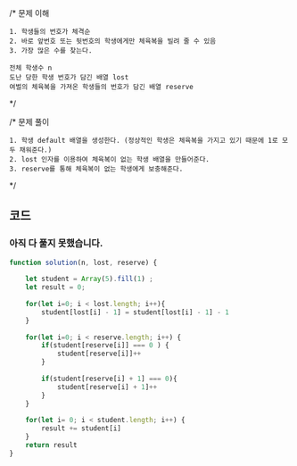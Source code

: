 /*
    문제 이해 
    
    1. 학생들의 번호가 체격순 
    2. 바로 앞번호 또는 뒷번호의 학생에게만 체육복을 빌려 줄 수 있음
    3. 가장 많은 수를 찾는다. 
    
    전체 학생수 n 
    도난 당한 학생 번호가 담긴 배열 lost
    여벌의 체육복을 가져온 학생들의 번호가 담긴 배열 reserve

*/


/* 
    문제 풀이 

    1. 학생 default 배열을 생성한다. (정상적인 학생은 체육복을 가지고 있기 때문에 1로 모두 채워준다.)
    2. lost 인자를 이용하여 체육복이 없는 학생 배열을 만들어준다. 
    3. reserve를 통해 체육복이 없는 학생에게 보충해준다. 
*/

## 코드

### 아직 다 풀지 못했습니다. 

```js
function solution(n, lost, reserve) {
    
    let student = Array(5).fill(1) ; 
    let result = 0;
    
    for(let i=0; i < lost.length; i++){
        student[lost[i] - 1] = student[lost[i] - 1] - 1
    }
    
    for(let i=0; i < reserve.length; i++) {
        if(student[reserve[i]] === 0 ) {
            student[reserve[i]]++
        }
        
        if(student[reserve[i] + 1] === 0){
            student[reserve[i] + 1]++
        }
    }
        
    for(let i= 0; i < student.length; i++) {   
        result += student[i]
    }
    return result
}
```
